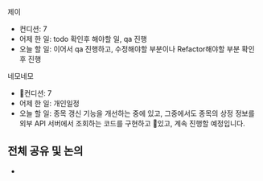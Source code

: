 
제이
- 컨디션: 7
- 어제 한 일: todo 확인후 해야할 일, qa 진행 
- 오늘 할 일: 이어서 qa 진행하고, 수정해야할 부분이나 Refactor해야할 부분 확인후 진행

네모네모
- 컨디션: 7
- 어제 한 일: 개인일정 
- 오늘 할 일:  종목 갱신 기능을 개선하는 중에 있고, 그중에서도 종목의 상정 정보를 외부 API 서버에서 조회하는 코드를 구현하고 있고, 계속 진행할 예정입니다.

## 전체 공유 및 논의
- 